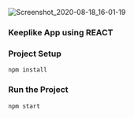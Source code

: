 ![Screenshot_2020-08-18_16-01-19](https://user-images.githubusercontent.com/60707377/90560417-0f252980-e16d-11ea-8b1d-fc68951829a8.png)

### Keeplike App using REACT

### Project Setup

```npm install```

### Run the Project 

```npm start```
